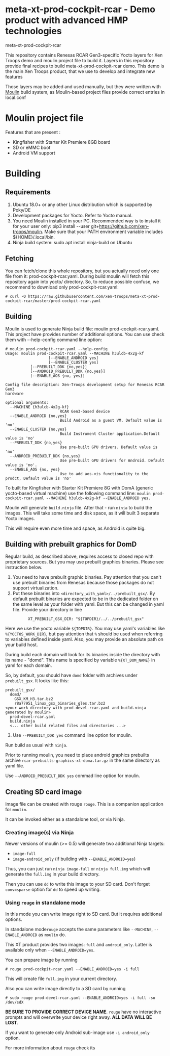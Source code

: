 # meta-xt-prod-cockpit-rcar - Demo product with advanced HMP technologies
meta-xt-prod-cockpit-rcar

This repository contains Renesas RCAR Gen3-specific Yocto layers for
Xen Troops demo and moulin project file to build it. Layers in this
repository provide final recipes to build meta-xt-prod-cockpit-rcar demo.
This demo is the main Xen Troops product, that we use to develop and
integrate new features

Those layers may be added and used manually, but they were written
with [Moulin](https://moulin.readthedocs.io/en/latest/) build system,
as Moulin-based project files provide correct entries in local.conf

# Moulin project file

Features that are present :
* Kingfisher with Starter Kit Premiere 8GB board
* SD or eMMC boot
* Android VM support

# Building
## Requirements

1. Ubuntu 18.0+ or any other Linux distribution which is supported by Poky/OE
2. Development packages for Yocto. Refer to Yocto manual.
3. You need Moulin installed in your PC. Recommended way is to install it for your user only: pip3 install --user git+https://github.com/xen-troops/moulin. Make sure that your PATH environment variable includes ${HOME}/.local/bin.
4. Ninja build system: sudo apt install ninja-build on Ubuntu

## Fetching

You can fetch/clone this whole repository, but you actually need only one file from it: prod-cockpit-rcar.yaml. During build moulin will fetch this repository again into yocto/ directory. So, to reduce possible confuse, we recommend to download only prod-cockpit-rcar.yaml:

```
# curl -O https://raw.githubusercontent.com/xen-troops/meta-xt-prod-cockpit-rcar/master/prod-cockpit-rcar.yaml
```

## Building

Moulin is used to generate Ninja build file: moulin prod-cockpit-rcar.yaml. This project have provides number of additional options. You can use check them with --help-config command line option:

```
# moulin prod-cockpit-rcar.yaml --help-config
Usage: moulin prod-cockpit-rcar.yaml --MACHINE h3ulcb-4x2g-kf
                   [--ENABLE_ANDROID yes] 
                   [--ENABLE_CLUSTER yes]
		   [--PREBUILT_DDK {no,yes}]
		   [--ANDROID_PREBUILT_DDK {no,yes}]
		   [--ENABLE_AOS {no, yes}]
       
Config file description: Xen-Troops development setup for Renesas RCAR Gen3
hardware

optional arguments:
  --MACHINE {h3ulcb-4x2g-kf}
                        RCAR Gen3-based device
  --ENABLE_ANDROID {no,yes}
                        Build Android as a guest VM. Default value is 'no'
  --ENABLE_CLUSTER {no,yes}
                        Build Instrument Cluster application.Default value is 'no'
  --PREBUILT_DDK {no,yes}
                        Use pre-built GPU drivers. Default value is 'no'
  --ANDROID_PREBUILT_DDK {no,yes}
                        Use pre-built GPU drivers for Android. Default value is 'no'.
  --ENABLE_AOS {no, yes}
                        Use to add aos-vis functionality to the prodct, Default value is 'no'

```

To built for Kingfisher with Starter Kit Premiere 8G with DomA (generic yocto-based virtual machine) use the following command line: `moulin prod-cockpit-rcar.yaml --MACHINE h3ulcb-4x2g-kf --ENABLE_ANDROID yes.`

Moulin will generate `build.ninja` file. After that - run `ninja` to build the images. This will take some time and disk space, as it will built 3 separate Yocto images.

This will require even more time and space, as Android is quite big.

## Building with prebuilt graphics for DomD

Regular build, as described above, requires access to closed repo
with proprietary sources. But you may use prebuilt graphics binaries.
Please see instruction below.

1. You need to have prebuilt graphic binaries. Pay attention that you
can't use prebuilt binaries from Renesas because those packages
do not support virtualization.
2. Put these binaries into `<directory_with_yaml>/../prebuilt_gsx/`.
By default prebuilt binaries are expected to be in the dedicated folder
on the same level as your folder with yaml. But this can be changed in
yaml file. Provide your directory in line
```
          XT_PREBUILT_GSX_DIR: "${TOPDIR}/../../prebuilt_gsx"
```
Here we use the yocto variable `${TOPDIR}`. You may use yaml's variables
like `%{YOCTOS_WORK_DIR}`, but pay attention that `%` should be used when
referring to variables defined inside yaml. Also, you may provide an
absolute path on your build host.

During build each domain will look for its binaries inside the directory
with its name - "domd". This name is specified by variable
`%{XT_DOM_NAME}` in yaml for each domain.

So, by default, you should have `domd` folder with archives
under `prebuilt_gsx`. It looks like this:
```
prebuilt_gsx/
  domd/
    GSX_KM_H3.tar.bz2
    r8a77951_linux_gsx_binaries_gles.tar.bz2
<your work directory with prod-devel-rcar.yaml and build.ninja generated by moulin>
  prod-devel-rcar.yaml
  build.ninja
  <... other build related files and directories ...>
```

3. Use `--PREBUILT_DDK yes` command line option for moulin.

Run build as usual with `ninja`.


Prior to running moulin, you need to place android graphics prebuilts
archive `rcar-prebuilts-graphics-xt-doma.tar.gz` in the same directory
as yaml file.

Use `--ANDROID_PREBUILT_DDK yes` commad line option for moulin.

## Creating SD card image

Image file can be created with rouge `rouge`. This is a companion application for `moulin`.

It can be invoked either as a standalone tool, or via Ninja.

### Creating image(s) via Ninja

Newer versions of moulin (>= 0.5) will generate two additional Ninja targets:

 - `image-full`
 - `image-android_only` (if building with `--ENABLE_ANDROID=yes`)

Thus, you can just run `ninja image-full` or `ninja full.img` which will generate the `full.img` in your build directory.

Then you can use `dd` to write this image to your SD card. Don't forget `conv=sparse` option for `dd` to speed up writing.

### Using `rouge` in standalone mode

In this mode you can write image right to SD card. But it requires additional options.

In standalone mode`rouge` accepts the same parameters like
`--MACHINE`, `--ENABLE_ANDROID` as `moulin` do.

This XT product provides two images: `full` and `android_only`. Latter
is available only when `--ENABLE_ANDROID=yes`.

You can prepare image by running

```
# rouge prod-cockpit-rcar.yaml --ENABLE_ANDROID=yes -i full
```

This will create file `full.img` in your current directory.

Also you can write image directly to a SD card by running

```
# sudo rouge prod-devel-rcar.yaml --ENABLE_ANDROID=yes -i full -so /dev/sdX
```

**BE SURE TO PROVIDE CORRECT DEVICE NAME**. `rouge` have no
interactive prompts and will overwrite your device right away. **ALL
DATA WILL BE LOST**.

If you want to generate only Android sub-image use `-i android_only`
option.

For more information about `rouge` check its
